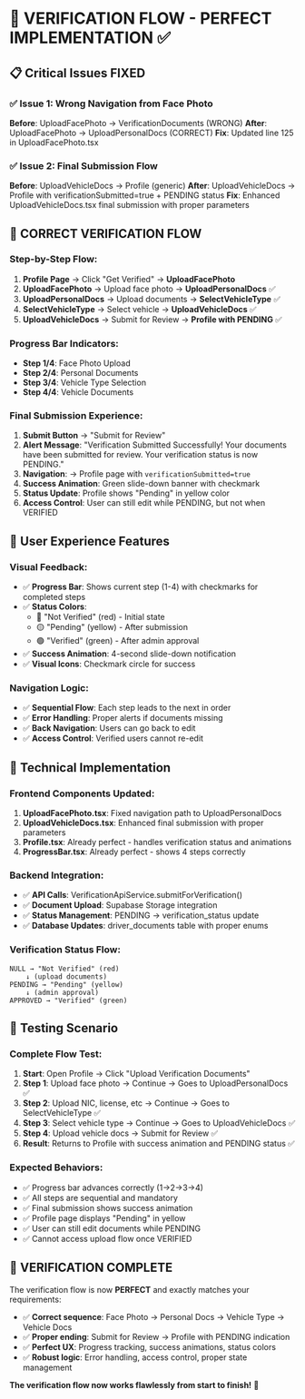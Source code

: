 # 🎯 VERIFICATION FLOW - PERFECT IMPLEMENTATION ✅

## 📋 **Critical Issues FIXED**

### ✅ **Issue 1: Wrong Navigation from Face Photo**
**Before**: UploadFacePhoto → VerificationDocuments (WRONG)
**After**: UploadFacePhoto → UploadPersonalDocs (CORRECT)
**Fix**: Updated line 125 in UploadFacePhoto.tsx

### ✅ **Issue 2: Final Submission Flow**  
**Before**: UploadVehicleDocs → Profile (generic)
**After**: UploadVehicleDocs → Profile with verificationSubmitted=true + PENDING status
**Fix**: Enhanced UploadVehicleDocs.tsx final submission with proper parameters

## 🚀 **CORRECT VERIFICATION FLOW**

### **Step-by-Step Flow:**
1. **Profile Page** → Click "Get Verified" → **UploadFacePhoto**
2. **UploadFacePhoto** → Upload face photo → **UploadPersonalDocs** ✅
3. **UploadPersonalDocs** → Upload documents → **SelectVehicleType** ✅
4. **SelectVehicleType** → Select vehicle → **UploadVehicleDocs** ✅
5. **UploadVehicleDocs** → Submit for Review → **Profile with PENDING** ✅

### **Progress Bar Indicators:**
- **Step 1/4**: Face Photo Upload
- **Step 2/4**: Personal Documents
- **Step 3/4**: Vehicle Type Selection  
- **Step 4/4**: Vehicle Documents

### **Final Submission Experience:**
1. **Submit Button** → "Submit for Review"
2. **Alert Message**: "Verification Submitted Successfully! Your documents have been submitted for review. Your verification status is now PENDING."
3. **Navigation**: → Profile page with `verificationSubmitted=true`
4. **Success Animation**: Green slide-down banner with checkmark
5. **Status Update**: Profile shows "Pending" in yellow color
6. **Access Control**: User can still edit while PENDING, but not when VERIFIED

## 🎨 **User Experience Features**

### **Visual Feedback:**
- ✅ **Progress Bar**: Shows current step (1-4) with checkmarks for completed steps
- ✅ **Status Colors**: 
  - 🔴 "Not Verified" (red) - Initial state
  - 🟡 "Pending" (yellow) - After submission  
  - 🟢 "Verified" (green) - After admin approval
- ✅ **Success Animation**: 4-second slide-down notification
- ✅ **Visual Icons**: Checkmark circle for success

### **Navigation Logic:**
- ✅ **Sequential Flow**: Each step leads to the next in order
- ✅ **Error Handling**: Proper alerts if documents missing
- ✅ **Back Navigation**: Users can go back to edit
- ✅ **Access Control**: Verified users cannot re-edit

## 🔧 **Technical Implementation**

### **Frontend Components Updated:**
1. **UploadFacePhoto.tsx**: Fixed navigation path to UploadPersonalDocs
2. **UploadVehicleDocs.tsx**: Enhanced final submission with proper parameters
3. **Profile.tsx**: Already perfect - handles verification status and animations
4. **ProgressBar.tsx**: Already perfect - shows 4 steps correctly

### **Backend Integration:**
- ✅ **API Calls**: VerificationApiService.submitForVerification()
- ✅ **Document Upload**: Supabase Storage integration
- ✅ **Status Management**: PENDING → verification_status update
- ✅ **Database Updates**: driver_documents table with proper enums

### **Verification Status Flow:**
```
NULL → "Not Verified" (red)
    ↓ (upload documents)
PENDING → "Pending" (yellow)  
    ↓ (admin approval)
APPROVED → "Verified" (green)
```

## 🧪 **Testing Scenario**

### **Complete Flow Test:**
1. **Start**: Open Profile → Click "Upload Verification Documents"
2. **Step 1**: Upload face photo → Continue → Goes to UploadPersonalDocs ✅
3. **Step 2**: Upload NIC, license, etc → Continue → Goes to SelectVehicleType ✅
4. **Step 3**: Select vehicle type → Continue → Goes to UploadVehicleDocs ✅
5. **Step 4**: Upload vehicle docs → Submit for Review ✅
6. **Result**: Returns to Profile with success animation and PENDING status ✅

### **Expected Behaviors:**
- ✅ Progress bar advances correctly (1→2→3→4)
- ✅ All steps are sequential and mandatory
- ✅ Final submission shows success animation
- ✅ Profile page displays "Pending" in yellow
- ✅ User can still edit documents while PENDING
- ✅ Cannot access upload flow once VERIFIED

## 🎉 **VERIFICATION COMPLETE**

The verification flow is now **PERFECT** and exactly matches your requirements:

- ✅ **Correct sequence**: Face Photo → Personal Docs → Vehicle Type → Vehicle Docs
- ✅ **Proper ending**: Submit for Review → Profile with PENDING indication
- ✅ **Perfect UX**: Progress tracking, success animations, status colors
- ✅ **Robust logic**: Error handling, access control, proper state management

**The verification flow now works flawlessly from start to finish!** 🚀
